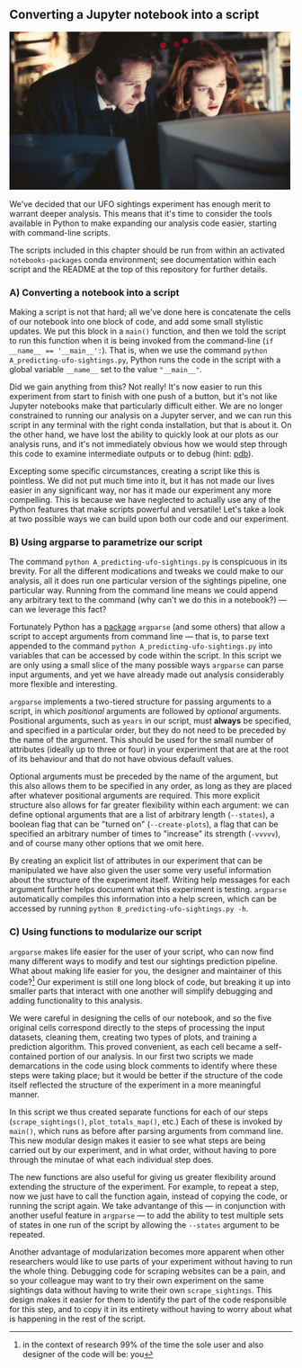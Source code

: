 ## Converting a Jupyter notebook into a script ##

![](../resources/x-files-analysis.jpeg)

We've decided that our UFO sightings experiment has enough merit to warrant deeper analysis. This means that it's time
to consider the tools available in Python to make expanding our analysis code easier, starting with command-line
scripts.

The scripts included in this chapter should be run from within an activated `notebooks-packages` conda environment; see
documentation within each script and the README at the top of this repository for further details.


### A) Converting a notebook into a script ###

Making a script is not that hard; all we've done here is concatenate the cells of our notebook into one block of
code, and add some small stylistic updates. We put this block in a `main()` function, and then we told the script to run
this function when it is being invoked from the command-line (`if __name__ == '__main__':`). That is, when we use the
command `python A_predicting-ufo-sightings.py`, Python runs the code in the script with a global variable `__name__` set
to the value `"__main__"`.

Did we gain anything from this? Not really! It's now easier to run this experiment from start to finish with one push of
a button, but it's not like Jupyter notebooks make that particularly difficult either. We are no longer constrained to
running our analysis on a Jupyter server, and we can run this script in any terminal with the right conda installation,
but that is about it. On the other hand, we have lost the ability to quickly look at our plots as our analysis runs, and
it's not immediately obvious how we would step through this code to examine intermediate outputs or to debug (hint:
[pdb](https://docs.python.org/3.9/library/pdb.html)).

Excepting some specific circumstances, creating a script like this is pointless. We did not put much time into it, but
it has not made our lives easier in any significant way, nor has it made our experiment any more compelling. This is
because we have neglected to actually use any of the Python features that make scripts powerful and versatile! Let's
take a look at two possible ways we can build upon both our code and our experiment.


### B) Using argparse to parametrize our script ###

The command `python A_predicting-ufo-sightings.py` is conspicuous in its brevity. For all the different modications and
tweaks we could make to our analysis, all it does run one particular version of the sightings pipeline, one particular
way. Running from the command line means we could append any arbitrary text to the command (why can't we do this in a
notebook?) — can we leverage this fact?

Fortunately Python has a [package](https://docs.python.org/3.9/library/argparse.html) `argparse` (and some others) that
allow a script to accept arguments from command line — that is, to parse text appended to the command
`python A_predicting-ufo-sightings.py` into variables that can be accessed by code within the script. In this script we
are only using a small slice of the many possible ways `argparse` can parse input arguments, and yet we have already
made out analysis considerably more flexible and interesting.

`argparse` implements a two-tiered structure for passing arguments to a script, in which _positional_ arguments are
followed by _optional_ arguments. Positional arguments, such as `years` in our script, must **always** be specified, and
specified in a particular order, but they do not need to be preceded by the name of the argument. This should be used
for the small number of attributes (ideally up to three or four) in your experiment that are at the root of its
behaviour and that do not have obvious default values.

Optional arguments must be preceded by the name of the argument, but this also allows them to be specified in any order,
as long as they are placed after whatever positional arguments are required. This more explicit structure also allows
for far greater flexibility within each argument: we can define optional arguments that are a list of arbitrary length
(`--states`), a boolean flag that can be "turned on" (`--create-plots`), a flag that can be specified an arbitrary
number of times to "increase" its strength (`-vvvvv`), and of course many other options that we omit here.

By creating an explicit list of attributes in our experiment that can be manipulated we have also given the user some
very useful information about the structure of the experiment itself. Writing help messages for each argument further
helps document what this experiment is testing. `argparse` automatically compiles this information into a help screen,
which can be accessed by running `python B_predicting-ufo-sightings.py -h`.


### C) Using functions to modularize our script ###

`argparse` makes life easier for the user of your script, who can now find many different ways to modify and test our
sightings prediction pipeline. What about making life easier for you, the designer and maintainer of this code?[^1] Our
experiment is still one long block of code, but breaking it up into smaller parts that interact with one another will
simplify debugging and adding functionality to this analysis.

We were careful in designing the cells of our notebook, and so the five original cells correspond directly to the steps
of processing the input datasets, cleaning them, creating two types of plots, and training a prediction algorithm. This
proved convenient, as each cell became a self-contained portion of our analysis. In our first two scripts we made
demarcations in the code using block comments to identify where these steps were taking place; but it would be better if
the structure of the code itself reflected the structure of the experiment in a more meaningful manner.

In this script we thus created separate functions for each of our steps (`scrape_sightings()`, `plot_totals_map()`,
etc.) Each of these is invoked by `main()`, which runs as before after parsing arguments from command line. This new
modular design makes it easier to see what steps are being carried out by our experiment, and in what order, without
having to pore through the minutae of what each individual step does.

The new functions are also useful for giving us greater flexibility around extending the structure of the experiment.
For example, to repeat a step, now we just have to call the function again, instead of copying the code, or running the
script again. We take advantange of this — in conjunction with another useful feature in `argparse` — to add the ability
to test multiple sets of states in one run of the script by allowing the `--states` argument to be repeated.

Another advantage of modularization becomes more apparent when other researchers would like to use parts of your
experiment without having to run the whole thing. Debugging code for scraping websites can be a pain, and so your
colleague may want to try their own experiment on the same sightings data without having to write their own
`scrape_sightings`. This design makes it easier for them to identify the part of the code responsible for this step, and
to copy it in its entirety without having to worry about what is happening in the rest of the script.


[^1]: in the context of research 99% of the time the sole user and also designer of the code will be: you
